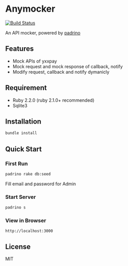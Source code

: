 # Anymocker

[![Build Status](https://travis-ci.org/leopku/anymocker.svg?branch=master)](https://travis-ci.org/leopku/anymocker)

An API mocker, powered by [padrino](http://padrinorb.com/)

## Features

- Mock APIs of yxxpay
- Mock request and mock response of callback, notify
- Modify request, callback and notify dymanicly

## Requirement

- Ruby 2.2.0 (ruby 2.1.0+ recommended)
- Sqlite3

## Installation

```bash
bundle install
```

## Quick Start

### First Run

```bash
padrino rake db:seed
```

Fill email and password for Admin

### Start Server

```bash
padrino s
```

### View in Browser

`http://localhost:3000`

## License

MIT
